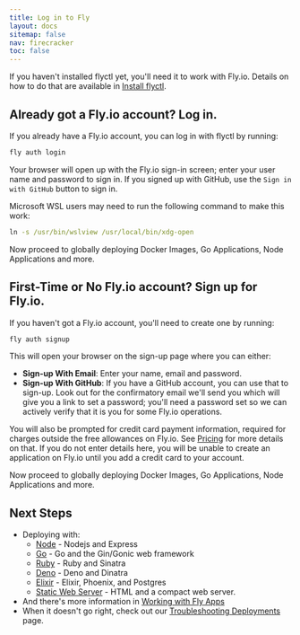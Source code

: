 ```yaml
---
title: Log in to Fly
layout: docs
sitemap: false
nav: firecracker
toc: false
---
```


If you haven't installed flyctl yet, you'll need it to work with Fly.io. Details on how to do that are available in [Install flyctl](/docs/hands-on/install-flyctl/).

## Already got a Fly.io account? Log in.

If you already have a Fly.io account, you can log in with flyctl by running:

```cmd
fly auth login
```

Your browser will open up with the Fly.io sign-in screen; enter your user name and password to sign in. If you signed up with GitHub, use the `Sign in with GitHub` button to sign in.

Microsoft WSL users may need to run the following command to make this work:

```cmd
ln -s /usr/bin/wslview /usr/local/bin/xdg-open
```

Now proceed to globally deploying Docker Images, Go Applications, Node Applications and more.

## First-Time or No Fly.io account? Sign up for Fly.io.

If you haven't got a Fly.io account, you'll need to create one by running:

```cmd
fly auth signup
```

This will open your browser on the sign-up page where you can either:

* **Sign-up With Email**: Enter your name, email and password.
* **Sign-up With GitHub**: If you have a GitHub account, you can use that to sign-up. Look out for the confirmatory email we'll send you which will give you a link to set a password; you'll need a password set so we can actively verify that it is you for some Fly.io operations.

You will also be prompted for credit card payment information, required for charges outside the free allowances on Fly.io. See [Pricing](/docs/about/pricing) for more details on that. If you do not enter details here, you will be unable to create an application on Fly.io until you add a credit card to your account.

Now proceed to globally deploying Docker Images, Go Applications, Node Applications and more.

## Next Steps

* Deploying with:
  * [Node](/docs/getting-started/node/) - Nodejs and Express
  * [Go](/docs/getting-started/golang/) - Go and the Gin/Gonic web framework
  * [Ruby](/docs/getting-started/ruby/) - Ruby and Sinatra
  * [Deno](/docs/getting-started/deno/) - Deno and Dinatra
  * [Elixir](/docs/elixir/getting-started/) - Elixir, Phoenix, and Postgres
  * [Static Web Server](/docs/getting-started/static/) - HTML and a compact web server.
* And there's more information in [Working with Fly Apps](/docs/getting-started/working-with-fly-apps/)
* When it doesn't go right, check out our [Troubleshooting Deployments](/docs/getting-started/troubleshooting/) page.

